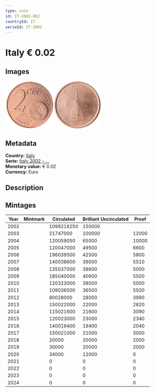 ```yaml
---
type: coin
id: IT-2002-002
countryId: IT
serieId: IT-2002
---
```


# Italy € 0.02

## Images

<img src="../../../Images/common-2002-002.webp" height="150" alt="Front image"><img src="Images/italy-2002-002.webp" height="150" alt="Back image">

## Metadata

**Country:** [Italy](../index.md)\
**Serie:** [Italy 2002 - ...](index.md)\
**Monetary value:** € 0.02\
**Currency:** Euro

## Description

## Mintages

| Year | Mintmark | Circulated | Brilliant Uncirculated | Proof |
| ---- | -------- | ---------- | ---------------------- | ----- |
| 2002 |          | 1099216250 | 150000                 |       |
| 2003 |          | 21747000   | 100000                 | 12000 |
| 2004 |          | 120059050  | 65000                  | 10000 |
| 2005 |          | 120047000  | 49500                  | 6600  |
| 2006 |          | 196039500  | 42500                  | 5800  |
| 2007 |          | 140038600  | 39000                  | 5510  |
| 2008 |          | 135037000  | 38600                  | 5000  |
| 2009 |          | 185040000  | 40600                  | 5500  |
| 2010 |          | 120323000  | 38000                  | 5000  |
| 2011 |          | 109036500  | 36500                  | 5500  |
| 2012 |          | 80028000   | 28000                  | 3990  |
| 2013 |          | 150022000  | 22000                  | 2820  |
| 2014 |          | 115021600  | 21600                  | 3090  |
| 2015 |          | 120023000  | 23000                  | 2340  |
| 2016 |          | 140019400  | 19400                  | 2040  |
| 2017 |          | 150021000  | 21000                  | 3000  |
| 2018 |          | 20000      | 20000                  | 2000  |
| 2019 |          | 30000      | 20000                  | 2000  |
| 2020 |          | 34000      | 12000                  | 0     |
| 2021 |          | 0          | 0                      | 0     |
| 2022 |          | 0          | 0                      | 0     |
| 2023 |          | 0          | 0                      | 0     |
| 2024 |          | 0          | 0                      | 0     |
